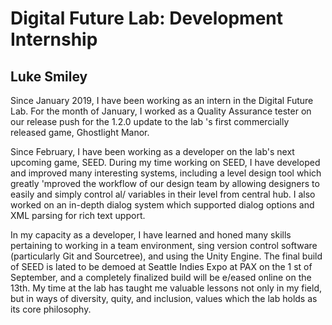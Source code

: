 # Digital Future Lab: Development Internship

## Luke Smiley

Since January 2019, I have been working as an intern in the Digital Future Lab. For the month of January, I worked as a
Quality Assurance tester on our release push for the 1.2.0 update to the lab 's first commercially released game, Ghostlight
Manor.

Since February, I have been working as a developer on the lab's next upcoming game, SEED. During my time
working on SEED, I have developed and improved many interesting systems, including a level design tool which greatly
'mproved the workflow of our design team by allowing designers to easily and simply control al/ variables in their level from
central hub. I also worked on an in-depth dialog system which supported dialog options and XML parsing for rich text
upport.

In my capacity as a developer, I have learned and honed many skills pertaining to working in a team environment,
sing version control software (particularly Git and Sourcetree), and using the Unity Engine. The final build of SEED is
lated to be demoed at Seattle Indies Expo at PAX on the 1 st of September, and a completely finalized build will be
e/eased online on the 13th. My time at the lab has taught me valuable lessons not only in my field, but in ways of diversity,
quity, and inclusion, values which the lab holds as its core philosophy.
